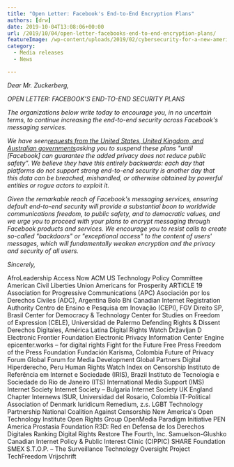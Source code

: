 ```yaml
---
title: "Open Letter: Facebook's End-to-End Encryption Plans"
authors: [drw]
date: 2019-10-04T13:08:06+00:00
url: /2019/10/04/open-letter-facebooks-end-to-end-encryption-plans/
featureImage: /wp-content/uploads/2019/02/cybersecurity-for-a-new-america-2016_image.width-800.jpg
category:
  - Media releases
  - News

---
```

_Dear Mr. Zuckerberg,_

_OPEN LETTER: FACEBOOK'S END-TO-END SECURITY PLANS_

_The organizations below write today to encourage you, in no uncertain terms, to continue increasing the end-to-end security across Facebook's messaging services._

_We have seen<a href="https://cdt.org/files/2019/10/US-UK-Australia-letter-to-Zuckerberg-10-4-19.pdf" target="_blank" rel="noreferrer noopener">requests from the United States, United Kingdom, and Australian governments</a>asking you to suspend these plans "until [Facebook] can guarantee the added privacy does not reduce public safety". We believe they have this entirely backwards: each day that platforms do not support strong end-to-end security is another day that this data can be breached, mishandled, or otherwise obtained by powerful entities or rogue actors to exploit it._

_Given the remarkable reach of Facebook's messaging services, ensuring default end-to-end security will provide a substantial boon to worldwide communications freedom, to public safety, and to democratic values, and we urge you to proceed with your plans to encrypt messaging through Facebook products and services. We encourage you to resist calls to create so-called "backdoors" or "exceptional access" to the content of users' messages, which will fundamentally weaken encryption and the privacy and security of all users._

_Sincerely,_

AfroLeadership
Access Now
ACM US Technology Policy Committee
American Civil Liberties Union
Americans for Prosperity
ARTICLE 19
Association for Progressive Communications (APC)
Asociación por los Derechos Civiles (ADC), Argentina
Bolo Bhi
Canadian Internet Registration Authority
Centro de Ensino e Pesquisa em Inovação (CEPI), FGV Direito SP, Brasil
Center for Democracy & Technology
Center for Studies on Freedom of Expression (CELE), Universidad de Palermo
Defending Rights & Dissent
Derechos Digitales, América Latina
Digital Rights Watch
Državljan D
Electronic Frontier Foundation
Electronic Privacy Information Center
Engine
epicenter.works – for digital rights
Fight for the Future
Free Press
Freedom of the Press Foundation
Fundación Karisma, Colombia
Future of Privacy Forum
Global Forum for Media Development
Global Partners Digital
Hiperderecho, Peru
Human Rights Watch
Index on Censorship
Instituto de Referência em Internet e Sociedade (IRIS), Brazil
Instituto de Tecnologia e Sociedade do Rio de Janeiro (ITS)
International Media Support (IMS)
Internet Society
Internet Society – Bulgaria
Internet Society UK England Chapter
Internews
ISUR, Universidad del Rosario, Colombia
IT-Political Association of Denmark
Iuridicum Remedium, z.s.
LGBT Technology Partnership
National Coalition Against Censorship
New America's Open Technology Institute
Open Rights Group
OpenMedia
Paradigm Initiative
PEN America
Prostasia Foundation
R3D: Red en Defensa de los Derechos Digitales
Ranking Digital Rights
Restore The Fourth, Inc.
Samuelson-Glushko Canadian Internet Policy & Public Interest Clinic (CIPPIC)
SHARE Foundation
SMEX
S.T.O.P. – The Surveillance Technology Oversight Project
TechFreedom
Vrijschrift
